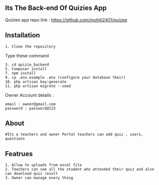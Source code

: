

## Its The Back-end Of Quizies App


Quizies app repo link : https://github.com/mohitj2401/quizee


## Installation 

    1. Clone the repository

Type these command 

    3. cd quizie_backend
    5. Composer install
    7. npm install
    9. cp .env.example .env (configure your database their)
    10. php artisan key:generate
    11. php artisan migrate --seed

Owner Account details :

    email : owner@gmail.com
    password : password@123



## About
    
    #Its a teachers and owner Portal teachers can add quiz , users, questions
    
## Featrues

    1. Allow to uploads from excel file
    2. Teachers can see all the student who attended their quiz and also can download quiz result
    3. Owner can manage every thing  
    
 
 


